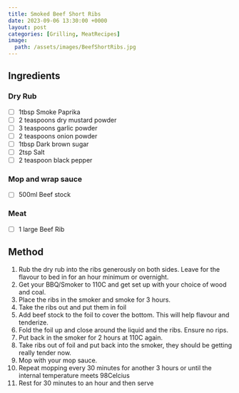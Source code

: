 ```yaml
---
title: Smoked Beef Short Ribs
date: 2023-09-06 13:30:00 +0000
layout: post
categories: [Grilling, MeatRecipes]
image:
  path: /assets/images/BeefShortRibs.jpg
---
```

## Ingredients
### Dry Rub
- [ ] 1tbsp Smoke Paprika
- [ ] 2 teaspoons dry mustard powder
- [ ] 3 teaspoons garlic powder
- [ ] 2 teaspoons onion powder
- [ ] 1tbsp Dark brown sugar
- [ ] 2tsp Salt
- [ ] 2 teaspoon black pepper

### Mop and wrap sauce
- [ ] 500ml Beef stock

### Meat
- [ ] 1 large Beef Rib

## Method
1. Rub the dry rub into the ribs generously on both sides. Leave for the flavour to bed in for an hour minimum or overnight.
2. Get your BBQ/Smoker to 110C and get set up with your choice of wood and coal.
3. Place the ribs in the smoker and smoke for 3 hours.
4. Take the ribs out and put them in foil
5. Add beef stock to the foil to cover the bottom. This will help flavour and tenderize.
6. Fold the foil up and close around the liquid and the ribs. Ensure no rips.
7. Put back in the smoker for 2 hours at 110C again.
8. Take ribs out of foil and put back into the smoker, they should be getting really tender now.
9. Mop with your mop sauce. 
10. Repeat mopping every 30 minutes for another 3 hours or until the internal temperature meets 98Celcius
11. Rest for 30 minutes to an hour and then serve